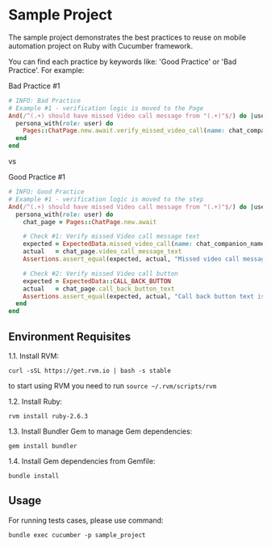 # Sample Project

The sample project demonstrates the best practices to reuse on mobile automation project on Ruby with Cucumber framework.

You can find each practice by keywords like: 'Good Practice' or 'Bad Practice'.
For example: 

Bad Practice #1

```ruby
# INFO: Bad Practice
# Example #1 - verification logic is moved to the Page
And(/^(.+) should have missed Video call message from "(.+)"$/) do |user, chat_companion_name|
  persona_with(role: user) do
    Pages::ChatPage.new.await.verify_missed_video_call(name: chat_companion_name)
  end
end
```

vs

Good Practice #1

```ruby
# INFO: Good Practice
# Example #1 - verification logic is moved to the step
And(/^(.+) should have missed Video call message from "(.+)"$/) do |user, chat_companion_name|
  persona_with(role: user) do
    chat_page = Pages::ChatPage.new.await

    # Check #1: Verify missed Video call message text
    expected = ExpectedData.missed_video_call(name: chat_companion_name)
    actual   = chat_page.video_call_message_text
    Assertions.assert_equal(expected, actual, "Missed video call message is incorrect")

    # Check #2: Verify missed Video call button
    expected = ExpectedData::CALL_BACK_BUTTON
    actual   = chat_page.call_back_button_text
    Assertions.assert_equal(expected, actual, "Call back button text is incorrect")
  end
end
```

## Environment Requisites

1.1. Install RVM:
```
curl -sSL https://get.rvm.io | bash -s stable
```
to start using RVM you need to run `source ~/.rvm/scripts/rvm`

1.2. Install Ruby:
```
rvm install ruby-2.6.3
```
1.3. Install Bundler Gem to manage Gem dependencies:
```
gem install bundler
```

1.4. Install Gem dependencies from Gemfile:
```
bundle install
```

## Usage

For running tests cases, please use command: 
```
bundle exec cucumber -p sample_project
```